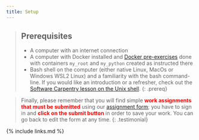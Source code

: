 ```yaml
---
title: Setup
---
```


> ## Prerequisites
>
> * A computer with an internet connection
> * A computer with Docker installed and [Docker pre-exercises](https://cms-opendata-workshop.github.io/workshop2023-lesson-docker/) done with containers `my_root` and `my_python` created as instructed there
> * Bash shell on the computer (either native Linux, MacOs or Windows WSL2 Linux) and a familiarity with the bash command-line. If you would like an introduction or a refresher,
> check out the [Software Carpentry lesson on the Unix shell](https://swcarpentry.github.io/shell-novice/).
{: .prereq}

> Finally, please remember that you will find simple <strong style="color: red;">work assignments that must be submitted</strong> using our [assignment form](https://docs.google.com/forms/d/e/1FAIpQLSfinzqqOt3tNOchikFQRoA4EYnJXuWOV1JBWTBCPnELM-86AA/viewform); you have to sign in and <strong style="color: red;">click on the submit button</strong> in order to save your work.  You can go back to edit the form at any time.
{: .testimonial}


{% include links.md %}
